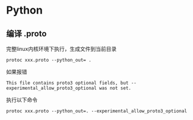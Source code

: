# Python

## 编译 .proto

完整linux内核环境下执行，生成文件到当前目录

    protoc xxx.proto --python_out= .

如果报错
    
    This file contains proto3 optional fields, but --experimental_allow_proto3_optional was not set.

执行以下命令

    protoc xxx.proto --python_out=. --experimental_allow_proto3_optional

